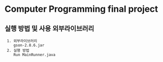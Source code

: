 # Computer Programming final project

## 실행 방법 및 사용 외부라이브러리
     1. 외부라이브러리
        gson-2.8.6.jar
     2. 실행 방법
        Run MainRunner.java 
